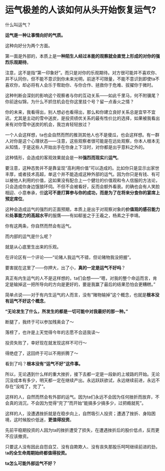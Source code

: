 # 运气极差的人该如何从头开始恢复运气?

什么叫运气？

**运气是一种让事情向好的气质。**

这种向好分为两个方面。

第一面是外部的，本质上是**一种陌生人经过本能的观察就会直觉上形成的对你的强烈乐观期待**。

注意，这不是指“第一印象好”。而只是对你的乐观期待。对方很可能并不喜欢你、并不认同你，但不能不意识到你未来光明，前途不可限量，不能不意识到即使ta不喜欢你，却必将有人会乐于帮助你、与你合作、拯救你于危难、拔擢你于微时。

这种判断会深刻的影响这个观察者与你的互动关系——如此千里马，何不附骥尾？你前途似锦，为什么不抓住机会在你这里挂个号？留一点香火之情？

你的未来，我看得出，别人想必也看得出，那么和你建立良好关系总是宜早不宜迟。尤其是主动的雪中送炭，是投资绩优关系的最有性价比的选择，如果被我看出来有对你雪中送炭的机会，我岂肯轻轻放过？

一个人会这样想，ta也会自然而然的推测其他人也不是傻瓜，也会这样想。有一群人对你是这个心理状态——注意，这些观察者很可能是在远处观察，你本人根本无从知情，于是这些人开始出手在你身上下注时，对你都是出乎意料之外的。

这种情形，会造成的客观效果就会是一种**强烈而现实**的**运气**。

要注意，这种态势并不是靠呈现“高利用价值”可以造成的。比如你只是显示出家世丰厚，或者技术高超，单这个并不能造成这种外部的运气。因为你只是有钱、有可以被他人利用的价值，这如果没有配合上一个健壮的价值观和令人信服的方法论，只会造成你身边饿狼环伺。不但不会被看好，反而会额外看衰。的确也会有人笑脸相迎、小意奉承，但**这可不是打算参与你的成功，而是为了在将来分食你的宴席上预定席位**。

这种会造成运气的强烈的正面预期，本质上是出于对观察对象的**价值观的感召能力**和**处事能力的高超水平**的服膺——有如郗鉴之于王羲之，杨素之于李靖。

你有这两条，你自然而然会有运气。

而内部的运气是什么呢？

就是从心底里生出来的乐观。

在评论区有一个评论——“论赌人我运气不错，但论赌物我没把握”。

要害就在这里了——你押大，出了小，**真的一定是运气不好吗**？

真正有内生运气的人不是这样想的，ta们会想——“嗯，对我的整个命运而言，肯定是输掉这一把所导向的方向是更好的，要是我赢了最后的结果恐怕会更糟糕。”

简单点说——对于有内生运气的人而言，没有“赌物输掉”这个概念，也就是**根本没有运气不好这个概念**。

**“无论发生了什么，所发生的都是一切可能中对我最好的那一种。”**

断腿了，我终于可以参加残奥会了～

落榜了，也许是上天觉得今年的志愿不合适我读～

投资失败了，幸好现在就发现这样不可行～

得绝症了，这回终于可以不用折腾了～

看到了吗？**根本没有“运气不好”这件事。**

所以，无论遇到什么样的重大挫折，接下去都一定是一段新的上坡路的开始。无论沉没成本有多少，明天都一定在继续产出。永远跃跃欲试，永远继续前进，永远不存在“没戏了，完了”。

这样的人，自然而然会有外部的运气。因为ta们永远不会因为任何挫折而放弃，不会真的消沉，不会因为觉得“完了”而开始“能搞多少搞多少，过把瘾就死”。

这样的人，没遭遇挫折就是在稳步向上，自然吸引人投资；遭遇了挫折、身陷困境，这时候股价低迷，**更值得投资**。

先前平稳期投资的人因为ta的挫折遭受了损失，在遭遇挫折后的股价低点，反而更不应该撤资。

只要这人没有因此自怨自艾、没有自欺欺人、没有丧失那股乐呵呵继续前进的劲，t**a的全生命周期始终都值得投资。**

**ta怎么可能外部运气不好？**



